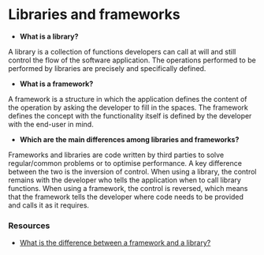 # **Libraries and frameworks**

-   **What is a library?**

A library is a collection of functions developers can call at will and still control the flow of the software application. The operations performed to be performed by libraries are precisely and specifically defined.

-   **What is a framework?**

A framework is a structure in which the application defines the content of the operation by asking the developer to fill in the spaces. The framework defines the concept with the functionality itself is defined by the developer with the end-user in mind.

-   **Which are the main differences among libraries and frameworks?**

Frameworks and libraries are code written by third parties to solve regular/common problems or to optimise performance. A key difference between the two is the inversion of control. When using a library, the control remains with the developer who tells the application when to call library functions. When using a framework, the control is reversed, which means that the framework tells the developer where code needs to be provided and calls it as it requires.

### Resources

-   [What is the difference between a framework and a library?](https://www.youtube.com/watch?v=D_MO9vIRBcA)
